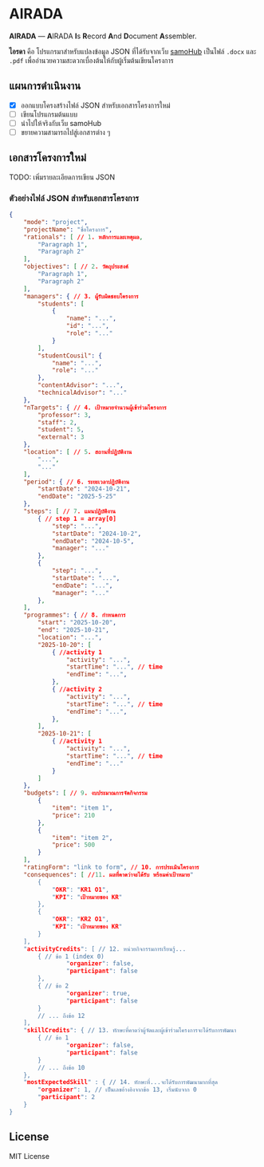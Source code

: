 # AIRADA

**AIRADA** — **A**IRADA **I**s **R**ecord **A**nd **D**ocument **A**ssembler. 

**ไอรดา** คือ โปรแกรมาสำหรับแปลงข้อมูล JSON ที่ได้รับจากเว็บ [samoHub](localhost) เป็นไฟล์ `.docx` และ `.pdf` เพื่ออำนวยความสะดวกเบื่องต้นให้กับผู้เริ่มต้นเขียนโครงการ

## แผนการดำเนินงาน

- [x] ออกแบบโครงสร้างไฟล์ JSON สำหรับเอกสารโครงการใหม่
- [ ] เขียนโปรแกรมต้นแบบ
- [ ] นำไปให้จริงกับเว็บ samoHub
- [ ] ขยายความสามารถไปสู่เอกสารต่าง ๆ

## เอกสารโครงการใหม่

TODO: เพิ่มรายละเอียดการเขียน JSON

### ตัวอย่างไฟล์ JSON สำหรับเอกสารโครงการ

```json
{
    "mode": "project",
    "projectName": "ชื่อโครงการ",
    "rationals": [ // 1. หลักการและเหตุผล,
        "Paragraph 1",
        "Paragraph 2"
    ],
    "objectives": [ // 2. วัตถุประสงค์
        "Paragraph 1",
        "Paragraph 2"
    ],
    "managers": { // 3. ผู้รับผิดชอบโครงการ
        "students": [
            {
                "name": "...",
                "id": "...",
                "role": "..."
            }
        ],
        "studentCousil": {
            "name": "...",
            "role": "..."
        },
        "contentAdvisor": "...",
        "technicalAdvisor": "..."
    },
    "nTargets": { // 4. เป้าหมายจำนวนผู้เข้าร่วมโครงการ
        "professor": 3,
        "staff": 2,
        "student": 5,
        "external": 3
    },
    "location": [ // 5. สถานที่ปฏิบัติงาน 
        "...",
        "..."
    ],
    "period": { // 6. ระยะเวลาปฏิบัติงาน
        "startDate": "2024-10-21",
        "endDate": "2025-5-25" 
    },
    "steps": [ // 7. แผนปฏิบัติงาน
        { // step 1 = array[0]
            "step": "...",
            "startDate": "2024-10-2",
            "endDate": "2024-10-5",
            "manager": "..."
        },
        {
            "step": "...",
            "startDate": "...",
            "endDate": "...",
            "manager": "..."
        },
    ],
    "programmes": { // 8. กำหนดการ
        "start": "2025-10-20",
        "end": "2025-10-21",
        "location": "...",
        "2025-10-20": [
            { //activity 1
                "activity": "...",
                "startTime": "...", // time
                "endTime": "...",
            },
            { //activity 2
                "activity": "...",
                "startTime": "...", // time
                "endTime": "...",
            },
        ],
        "2025-10-21": [
            { //activity 1
                "activity": "...",
                "startTime": "...", // time
                "endTime": "..."
            }
        ]
    },
    "budgets": [ // 9. งบประมาณการจัดกิจกรรม
        {
            "item": "item 1",
            "price": 210
        },
        {
            "item": "item 2",
            "price": 500
        }
    ],
    "ratingForm": "link to form", // 10. การประเมินโครงการ
    "consequences": [ //11. ผลที่คาดว่าจะได้รับ พร้อมค่าเป้าหมาย"
        {
            "OKR": "KR1 O1",
            "KPI": "เป้าหมายของ KR"
        },
        {
            "OKR": "KR2 O1",
            "KPI": "เป้าหมายของ KR"
        }
    ],
    "activityCredits": [ // 12. หน่วยกิจกรรมการเรียนรู้...
        { // ข้อ 1 (index 0)
                "organizer": false,
                "participant": false
        },
        { // ข้อ 2
                "organizer": true,
                "participant": false
        }
        // ... ถึงข้อ 12
    ],
    "skillCredits": { // 13. ทักษะที่คาดว่าผู้จัดและผู้เข้าร่วมโครงการจะได้รับการพัฒนา
        { // ข้อ 1
                "organizer": false,
                "participant": false
        }
        // ... ถึงข้อ 10
    },
    "mostExpectedSkill" : { // 14. ทักษะที่...จะได้รับการพัฒนามากที่สุด
        "organizer": 1, // เป็นเลขอ้างอิงจากข้อ 13, เริ่มนับจาก 0
        "participant": 2 
    } 
}
```

## License

MIT License